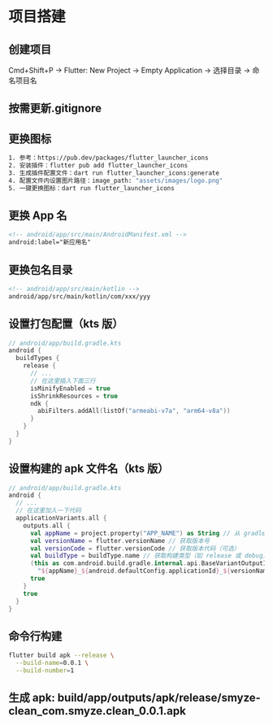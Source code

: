 <!--
 * @LastEditors: Tao Yang
 * @Description: 暂无描述
 * @FilePath: /flutter-doc/steps.md
 * @Date: 2025-05-16 14:49:03
 * @LastEditTime: 2025-10-20 18:11:36
 * @Author: Tao Yang
-->

# 项目搭建

## 创建项目

Cmd+Shift+P -> Flutter: New Project -> Empty Application -> 选择目录 -> 命名项目名

## 按需更新.gitignore

## 更换图标

```bash
1. 参考：https://pub.dev/packages/flutter_launcher_icons
2. 安装插件：flutter pub add flutter_launcher_icons
3. 生成插件配置文件：dart run flutter_launcher_icons:generate
4. 配置文件内设置图片路径：image_path: "assets/images/logo.png"
5. 一键更换图标：dart run flutter_launcher_icons
```

## 更换 App 名

```xml
<!-- android/app/src/main/AndroidManifest.xml -->
android:label="新应用名"
```

## 更换包名目录

```xml
<!-- android/app/src/main/kotlin -->
android/app/src/main/kotlin/com/xxx/yyy
```

## 设置打包配置（kts 版）

```kotlin
// android/app/build.gradle.kts
android {
  buildTypes {
    release {
      // ...
      // 在这里插入下面三行
      isMinifyEnabled = true
      isShrinkResources = true
      ndk {
        abiFilters.addAll(listOf("armeabi-v7a", "arm64-v8a"))
      }
    }
  }
}
```

## 设置构建的 apk 文件名（kts 版）

```kotlin
// android/app/build.gradle.kts
android {
  // ...
  // 在这里加入一下代码
  applicationVariants.all {
    outputs.all {
      val appName = project.property("APP_NAME") as String // 从 gradle.properties 获取 APP_NAME
      val versionName = flutter.versionName // 获取版本号
      val versionCode = flutter.versionCode // 获取版本代码（可选）
      val buildType = buildType.name // 获取构建类型（如 release 或 debug）
      (this as com.android.build.gradle.internal.api.BaseVariantOutputImpl).outputFileName =
        "${appName}_${android.defaultConfig.applicationId}_${versionName}.apk"
      true
    }
    true
  }
}
```

## 命令行构建

```bash
flutter build apk --release \
  --build-name=0.0.1 \
  --build-number=1
```

## 生成 apk: build/app/outputs/apk/release/smyze-clean_com.smyze.clean_0.0.1.apk
